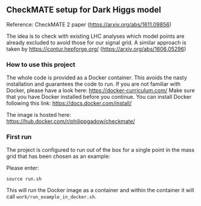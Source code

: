 ## CheckMATE setup for Dark Higgs model

Reference: CheckMATE 2 paper (https://arxiv.org/abs/1611.09856)

The idea is to check with existing LHC analyses which model points are already excluded to avoid those for our signal grid.
A similar approach is taken by https://contur.hepforge.org/ (https://arxiv.org/abs/1606.05296)

### How to use this project

The whole code is provided as a Docker container. This avoids the nasty installation and guarantees the code to run.
If you are not familiar with Docker, please have a look here: https://docker-curriculum.com/
Make sure that you have Docker installed before you continue. You can install Docker following this link: https://docs.docker.com/install/

The image is hosted here: https://hub.docker.com/r/philippgadow/checkmate/

### First run

The project is configured to run out of the box for a single point in the mass grid that has been chosen as an example:

Please enter:
```
source run.sh
```

This will run the Docker image as a container and within the container it will call `work/run_example_in_docker.sh`.
